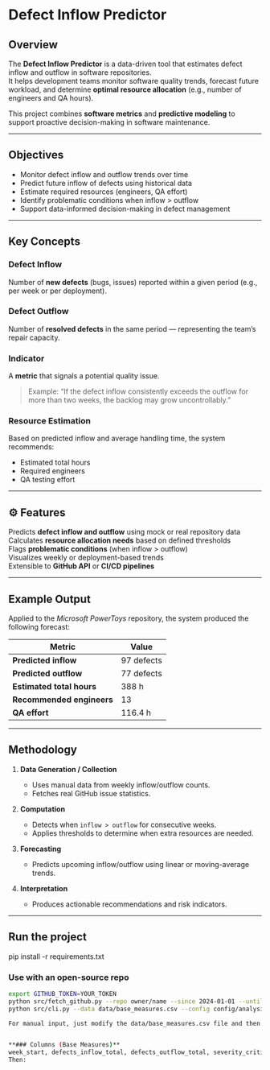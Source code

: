 # Defect Inflow Predictor

## Overview
The **Defect Inflow Predictor** is a data-driven tool that estimates defect inflow and outflow in software repositories.  
It helps development teams monitor software quality trends, forecast future workload, and determine **optimal resource allocation** (e.g., number of engineers and QA hours).

This project combines **software metrics** and **predictive modeling** to support proactive decision-making in software maintenance.

---

## Objectives
- Monitor defect inflow and outflow trends over time  
- Predict future inflow of defects using historical data  
- Estimate required resources (engineers, QA effort)  
- Identify problematic conditions when inflow > outflow  
- Support data-informed decision-making in defect management  

---

## Key Concepts

### Defect Inflow
Number of **new defects** (bugs, issues) reported within a given period (e.g., per week or per deployment).

### Defect Outflow
Number of **resolved defects** in the same period — representing the team’s repair capacity.

### Indicator
A **metric** that signals a potential quality issue.  
> Example: “If the defect inflow consistently exceeds the outflow for more than two weeks, the backlog may grow uncontrollably.”

### Resource Estimation
Based on predicted inflow and average handling time, the system recommends:
- Estimated total hours  
- Required engineers  
- QA testing effort  

---

## ⚙️ Features
Predicts **defect inflow and outflow** using mock or real repository data  
Calculates **resource allocation needs** based on defined thresholds  
Flags **problematic conditions** (when inflow > outflow)  
Visualizes weekly or deployment-based trends  
Extensible to **GitHub API** or **CI/CD pipelines**

---

## Example Output
Applied to the *Microsoft PowerToys* repository, the system produced the following forecast:

| Metric | Value |
|--------|--------|
| **Predicted inflow** | 97 defects |
| **Predicted outflow** | 77 defects |
| **Estimated total hours** | 388 h |
| **Recommended engineers** | 13 |
| **QA effort** | 116.4 h |


 

---

## Methodology

1. **Data Generation / Collection**
   - Uses manual data from weekly inflow/outflow counts.
   - Fetches real GitHub issue statistics.

2. **Computation**
   - Detects when `inflow > outflow` for consecutive weeks.
   - Applies thresholds to determine when extra resources are needed.

3. **Forecasting**
   - Predicts upcoming inflow/outflow using linear or moving-average trends.

4. **Interpretation**
   - Produces actionable recommendations and risk indicators.

---

## Run the project

pip install -r requirements.txt

### Use with an open-source repo
```bash
export GITHUB_TOKEN=YOUR_TOKEN
python src/fetch_github.py --repo owner/name --since 2024-01-01 --until 2025-12-31 --out data/base_measures.csv
python src/cli.py --data data/base_measures.csv --config config/analysis_model.yaml --horizon 1 (horizon can be changed based on how far ehead the prediction needs to be)

For manual input, just modify the data/base_measures.csv file and then run src/cli.py


**### Columns (Base Measures)**
week_start, defects_inflow_total, defects_outflow_total, severity_critical_in, severity_high_in, severity_medium_in, severity_low_in, avg_resolution_time_hours, backlog_total
Then:

